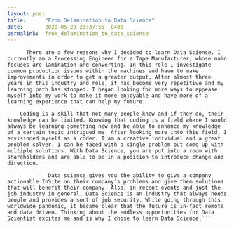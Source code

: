 ```yaml
---
layout: post
title:      "From Delamination to Data Science"
date:       2020-05-29 23:37:56 -0400
permalink:  from_delamination_to_data_science
---
```



          There are a few reasons why I decided to learn Data Science. I currently am a Processing Engineer for a Tape Manufacturer; whose main focuses are lamination and converting. In this role I investigate common production issues within the machines and have to make improvements in order to get a greater output. After almost three years in this industry and role, it has become very repetitive and my learning path has stopped. I began looking for more ways to appease myself into my work to make it more enjoyable and have more of a learning experience that can help my future.

        Coding is a skill that not many people know and if they do, their knowledge can be limited. Knowing that coding is a field where I would always be learning something new and be able to enhance my knowledge of a certain topic intrigued me. After looking more into this field, I envisioned myself as a coder. I am a creative individual and a great problem solver. I can be faced with a single problem but come up with multiple solutions. With Data Science, you are put into a room with shareholders and are able to be in a position to introduce change and direction.   
         
				 Data science gives you the ability to give a company actionable InSite on their company’s problems and give them solutions that will benefit their company. Also, in recent events and just the job industry in general, Data Science is an industry that always needs people and provides a sort of job security. While going through this worldwide pandemic, it became clear that the future is in-fact remote and data driven. Thinking about the endless opportunities for Data Scientist excites me and is why I chose to learn Data Science.```




